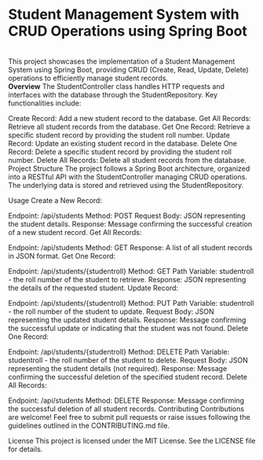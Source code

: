 # Student Management System with CRUD Operations using Spring Boot
<br>
This project showcases the implementation of a Student Management System using Spring Boot, providing CRUD (Create, Read, Update, Delete) operations to efficiently manage student records.
<br>
<b>Overview</b>
The StudentController class handles HTTP requests and interfaces with the database through the StudentRepository. Key functionalities include:

Create Record: Add a new student record to the database.
Get All Records: Retrieve all student records from the database.
Get One Record: Retrieve a specific student record by providing the student roll number.
Update Record: Update an existing student record in the database.
Delete One Record: Delete a specific student record by providing the student roll number.
Delete All Records: Delete all student records from the database.
Project Structure
The project follows a Spring Boot architecture, organized into a RESTful API with the StudentController managing CRUD operations. The underlying data is stored and retrieved using the StudentRepository.

Usage
Create a New Record:

Endpoint: /api/students
Method: POST
Request Body: JSON representing the student details.
Response: Message confirming the successful creation of a new student record.
Get All Records:

Endpoint: /api/students
Method: GET
Response: A list of all student records in JSON format.
Get One Record:

Endpoint: /api/students/{studentroll}
Method: GET
Path Variable: studentroll - the roll number of the student to retrieve.
Response: JSON representing the details of the requested student.
Update Record:

Endpoint: /api/students/{studentroll}
Method: PUT
Path Variable: studentroll - the roll number of the student to update.
Request Body: JSON representing the updated student details.
Response: Message confirming the successful update or indicating that the student was not found.
Delete One Record:

Endpoint: /api/students/{studentroll}
Method: DELETE
Path Variable: studentroll - the roll number of the student to delete.
Request Body: JSON representing the student details (not required).
Response: Message confirming the successful deletion of the specified student record.
Delete All Records:

Endpoint: /api/students
Method: DELETE
Response: Message confirming the successful deletion of all student records.
Contributing
Contributions are welcome! Feel free to submit pull requests or raise issues following the guidelines outlined in the CONTRIBUTING.md file.

License
This project is licensed under the MIT License. See the LICENSE file for details.
